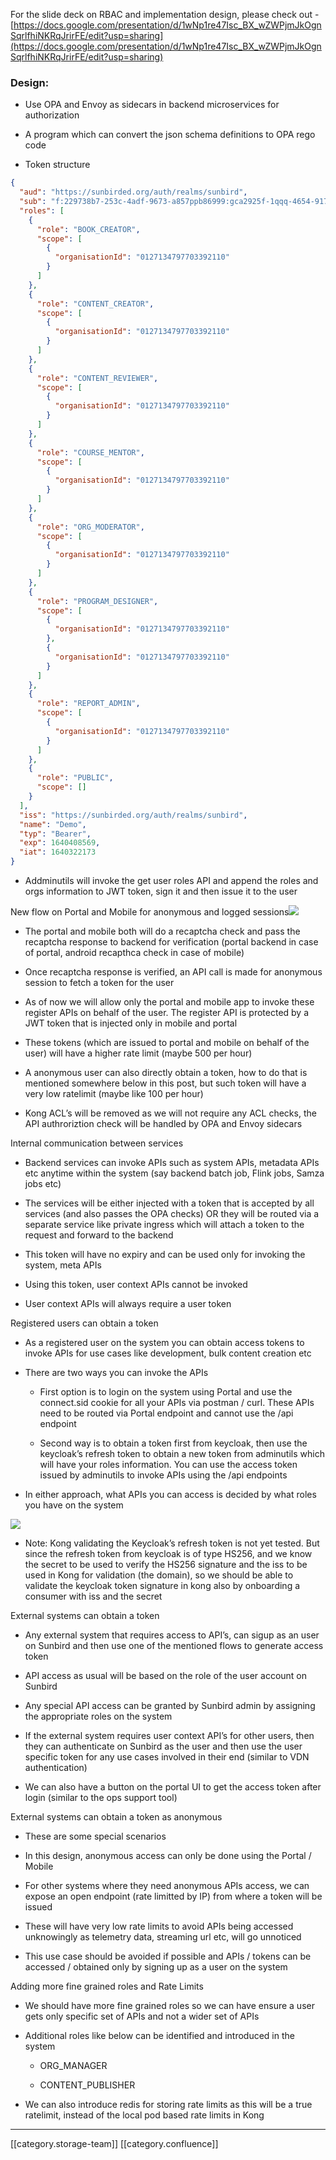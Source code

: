 For the slide deck on RBAC and implementation design, please check out - [https://docs.google.com/presentation/d/1wNp1re47Isc_BX_wZWPjmJkOgnSqrlfhiNKRqJrirFE/edit?usp=sharing](https://docs.google.com/presentation/d/1wNp1re47Isc_BX_wZWPjmJkOgnSqrlfhiNKRqJrirFE/edit?usp=sharing)


### Design:

* Use OPA and Envoy as sidecars in backend microservices for authorization


* A program which can convert the json schema definitions to OPA rego code


* Token structure




```json
{
  "aud": "https://sunbirded.org/auth/realms/sunbird",
  "sub": "f:229738b7-253c-4adf-9673-a857ppb86999:gca2925f-1qqq-4654-9177-fece3fd6afc9",
  "roles": [
    {
      "role": "BOOK_CREATOR",
      "scope": [
        {
          "organisationId": "0127134797703392110"
        }
      ]
    },
    {
      "role": "CONTENT_CREATOR",
      "scope": [
        {
          "organisationId": "0127134797703392110"
        }
      ]
    },
    {
      "role": "CONTENT_REVIEWER",
      "scope": [
        {
          "organisationId": "0127134797703392110"
        }
      ]
    },
    {
      "role": "COURSE_MENTOR",
      "scope": [
        {
          "organisationId": "0127134797703392110"
        }
      ]
    },
    {
      "role": "ORG_MODERATOR",
      "scope": [
        {
          "organisationId": "0127134797703392110"
        }
      ]
    },
    {
      "role": "PROGRAM_DESIGNER",
      "scope": [
        {
          "organisationId": "0127134797703392110"
        },
        {
          "organisationId": "0127134797703392110"
        }
      ]
    },
    {
      "role": "REPORT_ADMIN",
      "scope": [
        {
          "organisationId": "0127134797703392110"
        }
      ]
    },
    {
      "role": "PUBLIC",
      "scope": []
    }
  ],
  "iss": "https://sunbirded.org/auth/realms/sunbird",
  "name": "Demo",
  "typ": "Bearer",
  "exp": 1640408569,
  "iat": 1640322173
}
```

* Addminutils will invoke the get user roles API and append the roles and orgs information to JWT token, sign it and then issue it to the user





New  flow on Portal and Mobile for anonymous and logged sessions![](images/storage/RBAC%20Drawings-Issuing%20JWT%20Adminutils-20210729-054419.jpg)
* The portal and mobile both will do a recaptcha check and pass the recaptcha response to backend for verification (portal backend in case of portal, android recapthca check in case of mobile)


* Once recaptcha response is verified, an API call is made for anonymous session to fetch a token for the user


* As of now we will allow only the portal and mobile app to invoke these register APIs on behalf of the user. The register API is protected by a JWT token that is injected only in mobile and portal


* These tokens (which are issued to portal and mobile on behalf of the user) will have a higher rate limit (maybe 500 per hour)


* A anonymous user can also directly obtain a token, how to do that is mentioned somewhere below in this post, but such token will have a very low ratelimit (maybe like 100 per hour)


* Kong ACL’s will be removed as we will not require any ACL checks, the API authroriztion check will be handled by OPA and Envoy sidecars





Internal communication between services
* Backend services can invoke APIs such as system APIs, metadata APIs etc anytime within the system (say backend batch job, Flink jobs, Samza jobs etc)


* The services will be either injected with a token that is accepted by all services (and also passes the OPA checks) OR they will be routed via a separate service like private ingress which will attach a token to the request and forward to the backend


* This token will have no expiry and can be used only for invoking the system, meta APIs


* Using this token, user context APIs cannot be invoked


* User context APIs will always require a user token





Registered users can obtain a token
* As a registered user on the system you can obtain access tokens to invoke APIs for use cases like development, bulk content creation etc


* There are two ways you can invoke the APIs


    * First option is to login on the system using Portal and use the connect.sid cookie for all your APIs via postman / curl.  These APIs need to be routed via Portal endpoint and cannot use the /api endpoint


    * Second way is to obtain a token first from keycloak, then use the keycloak’s refresh token to obtain a new token from adminutils which will have your roles information. You can use the access token issued by adminutils to invoke APIs using the /api endpoints



    
* In either approach, what APIs you can access is decided by what roles you have on the system



![](images/storage/RBAC%20Drawings-User%20Request%20Tokens-20210729-063002.jpg)
* Note: Kong validating the Keycloak’s refresh token is not yet tested. But since the refresh token from keycloak is of type HS256, and we know the secret to be used to verify the HS256 signature and the iss to be used in Kong for validation (the domain), so we should be able to validate the keycloak token signature in kong also by onboarding a consumer with iss and the secret





External systems can obtain a token
* Any external system that requires access to API’s, can sigup as an user on Sunbird and then use one of the mentioned flows to generate access token


* API access as usual will be based on the role of the user account on Sunbird


* Any special API access can be granted by Sunbird admin by assigning the appropriate roles on the system


* If the external system requires user context API’s for other users, then they can authenticate on Sunbird as the user and then use the user specific token for any use cases involved in their end (similar to VDN authentication)


* We can also have a button on the portal UI to get the access token after login (similar to the ops support tool)





External systems can obtain a token as anonymous
* These are some special scenarios


* In this design, anonymous access can only be done using the Portal / Mobile


* For other systems where they need anonymous APIs access, we can expose an open endpoint (rate limitted by IP) from where a token will be issued


* These will have very low rate limits to avoid APIs being accessed unknowingly as telemetry data, streaming url etc, will go unnoticed


* This use case should be avoided  if possible and APIs / tokens can be accessed / obtained only by signing up as a user on the system





Adding more fine grained roles and Rate Limits
* We should have more fine grained roles so we can have ensure a user gets only specific set of APIs and not a wider set of APIs


* Additional roles like below can be identified and introduced in the system


    * ORG_MANAGER


    * CONTENT_PUBLISHER



    
* We can also introduce redis for storing rate limits as this will be a true ratelimit, instead of the local pod based rate limits in Kong





*****

[[category.storage-team]] 
[[category.confluence]] 
